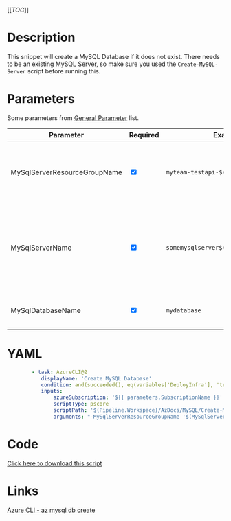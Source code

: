 [[_TOC_]]

# Description

This snippet will create a MySQL Database if it does not exist. There needs to be an existing MySQL Server, so make sure you used the `Create-MySQL-Server` script before running this.

# Parameters

Some parameters from [General Parameter](/Azure/Azure-CLI-Snippets) list.

| Parameter                    | Required                        | Example Value                               | Description                                                                                                         |
| ---------------------------- | ------------------------------- | ------------------------------------------- | ------------------------------------------------------------------------------------------------------------------- |
| MySqlServerResourceGroupName | <input type="checkbox" checked> | `myteam-testapi-$(Release.EnvironmentName)` | The name of the resourcegroup you want your MySql server to be created in                                           |
| MySqlServerName              | <input type="checkbox" checked> | `somemysqlserver$(Release.EnvironmentName)` | The name for the MySQL Server resource. It's recommended to use just alphanumerical characters without hyphens etc. |
| MySqlDatabaseName            | <input type="checkbox" checked> | `mydatabase`                                | The name of the MySQL database you want to create.                                                                  |

# YAML

```yaml
        - task: AzureCLI@2
           displayName: 'Create MySQL Database'
           condition: and(succeeded(), eq(variables['DeployInfra'], 'true'))
           inputs:
               azureSubscription: '${{ parameters.SubscriptionName }}'
               scriptType: pscore
               scriptPath: '$(Pipeline.Workspace)/AzDocs/MySQL/Create-MySQL-Database.ps1'
               arguments: "-MySqlServerResourceGroupName '$(MySqlServerResourceGroupName)' -MySqlServerName '$(MySqlServerName)' -MySqlDatabaseName '$(MySqlDatabaseName)'"
```

# Code

[Click here to download this script](../../../../src/MySQL/Create-MySQL-Database.ps1)

# Links

[Azure CLI - az mysql db create](https://docs.microsoft.com/en-us/cli/azure/mysql/db?view=azure-cli-latest#az_mysql_db_create)
